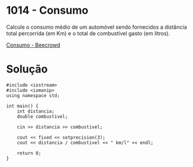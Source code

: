 # 1014 - Consumo

Calcule o consumo médio de um automóvel sendo fornecidos a distância total percorrida (em Km) e o total de combustível gasto (em litros).

[Consumo - Beecrowd](https://www.beecrowd.com.br/judge/pt/problems/view/1014)

# Solução

```
#include <iostream>
#include <iomanip>
using namespace std;

int main() {
    int distancia;
    double combustivel;

    cin >> distancia >> combustivel;

    cout << fixed << setprecision(3);
    cout << distancia / combustivel << " km/l" << endl;

    return 0;
}
```